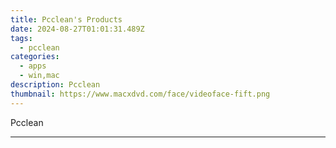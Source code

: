 ```yaml
---
title: Pcclean's Products
date: 2024-08-27T01:01:31.489Z
tags: 
  - pcclean
categories: 
  - apps
  - win,mac
description: Pcclean
thumbnail: https://www.macxdvd.com/face/videoface-fift.png
---
```


Pcclean

<!--__INIT__BEGIN__TAG__PRODUCTS__LIST__-->
<!--__INIT__END__TAG__PRODUCTS__LIST__-->

<!--__INIT__BEGIN__TAG__FEED_PRODUCTS__LIST__-->
<!--__INIT__END__TAG__FEED_PRODUCTS__LIST__-->


<hr>


